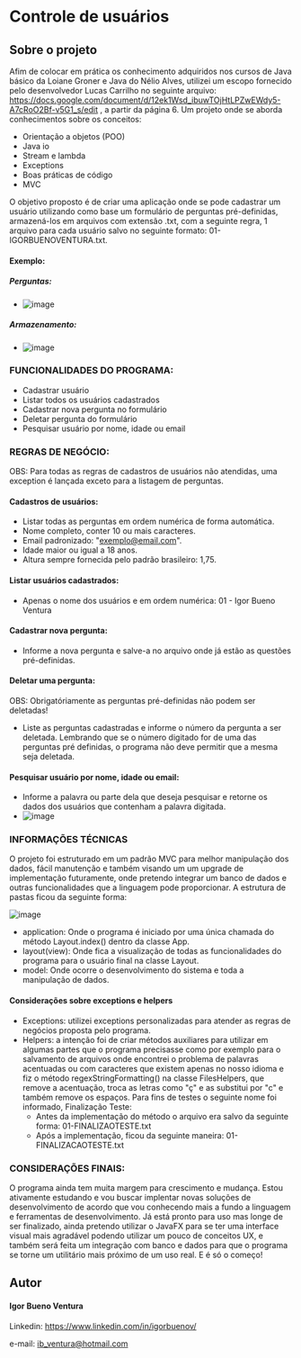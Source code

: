 # Controle de usuários

## Sobre o projeto

Afim de colocar em prática os conhecimento adquiridos nos cursos de Java básico da Loiane Groner e Java do Nélio Alves, utilizei um escopo fornecido pelo desenvolvedor Lucas Carrilho no seguinte arquivo: https://docs.google.com/document/d/12ek1Wsd_ibuwTOjHtLPZwEWdy5-A7cRoO2Bf-v5G1_s/edit
, a partir da página 6. Um projeto onde se aborda conhecimentos sobre os conceitos:
- Orientação a objetos (POO)
- Java io
- Stream e lambda
- Exceptions
- Boas práticas de código
- MVC

O objetivo proposto é de criar uma aplicação onde se pode cadastrar um usuário utilizando como base um formulário de perguntas pré-definidas, armazená-los em arquivos com extensão .txt, com a seguinte regra, 1 arquivo para cada usuário salvo no seguinte formato: 01-IGORBUENOVENTURA.txt. 
#### Exemplo:
##### Perguntas:
- ![image](https://github.com/igorbuenov/controle-usuarios/assets/98808773/85015614-4dad-4b8b-a5eb-13aea3509fb5)
##### Armazenamento:
- ![image](https://github.com/igorbuenov/controle-usuarios/assets/98808773/30fad396-a793-42df-9027-72981733e098)



### FUNCIONALIDADES DO PROGRAMA:

- Cadastrar usuário
- Listar todos os usuários cadastrados
- Cadastrar nova pergunta no formulário
- Deletar pergunta do formulário
- Pesquisar usuário por nome, idade ou email

### REGRAS DE NEGÓCIO:

OBS: Para todas as regras de cadastros de usuários não atendidas, uma exception é lançada exceto para a listagem de perguntas.

#### Cadastros de usuários:
  - Listar todas as perguntas em ordem numérica de forma automática. 
  - Nome completo, conter 10 ou mais caracteres.
  - Email padronizado: "exemplo@email.com".
  - Idade maior ou igual a 18 anos.
  - Altura sempre fornecida pelo padrão brasileiro: 1,75.

#### Listar usuários cadastrados:
  - Apenas o nome dos usuários e em ordem numérica: 01 - Igor Bueno Ventura

#### Cadastrar nova pergunta:
  - Informe a nova pergunta e salve-a no arquivo onde já estão as questões pré-definidas.

#### Deletar uma pergunta:

OBS: Obrigatóriamente as perguntas pré-definidas não podem ser deletadas!

  - Liste as perguntas cadastradas e informe o número da pergunta a ser deletada. Lembrando que se o número digitado for de uma das perguntas pré definidas, o programa não deve permitir que a mesma seja deletada.

#### Pesquisar usuário por nome, idade ou email:
  - Informe a palavra ou parte dela que deseja pesquisar e retorne os dados dos usuários que contenham a palavra digitada.
  - ![image](https://github.com/igorbuenov/controle-usuarios/assets/98808773/5b1ed8a1-247d-4e53-b35b-44c3b6349809)

### INFORMAÇÕES TÉCNICAS

O projeto foi estruturado em um padrão MVC para melhor manipulação dos dados, fácil manutenção e também visando um um upgrade de implementação futuramente, onde pretendo integrar um banco de dados e outras funcionalidades que a linguagem pode proporcionar.
A estrutura de pastas ficou da seguinte forma:

![image](https://github.com/igorbuenov/controle-usuarios/assets/98808773/86bd0f3d-7207-45d4-93ee-54229cfa814d)


- application: Onde o programa é iniciado por uma única chamada do método Layout.index() dentro da classe App.
- layout(view): Onde fica a visualização de todas as funcionalidades do programa para o usuário final na classe Layout.
- model: Onde ocorre o desenvolvimento do sistema e toda a manipulação de dados.

#### Considerações sobre exceptions e helpers
- Exceptions: utilizei exceptions personalizadas para atender as regras de negócios proposta pelo programa.
- Helpers: a intenção foi de criar métodos auxiliares para utilizar em algumas partes que o programa precisasse como por exemplo para o salvamento de arquivos onde encontrei o problema de palavras acentuadas ou com caracteres que existem apenas no nosso idioma e fiz o método regexStringFormatting() na classe FilesHelpers, que remove a acentuação, troca as letras como "ç" e as substitui por "c" e também remove os espaços. Para fins de testes o seguinte nome foi informado, Finalização Teste: 
  - Antes da implementação do método o arquivo era salvo da seguinte forma: 01-FINALIZAOTESTE.txt
  - Após a implementação, ficou da seguinte maneira: 01-FINALIZACAOTESTE.txt
 
### CONSIDERAÇÕES FINAIS:
O programa ainda tem muita margem para crescimento e mudança. Estou ativamente estudando e vou buscar implentar novas soluções de desenvolvimento de acordo que vou conhecendo mais a fundo a linguagem e ferramentas de desenvolvimento. Já está pronto para uso mas longe de ser finalizado,
ainda pretendo utilizar o JavaFX para se ter uma interface visual mais agradável podendo utilizar um pouco de conceitos UX, e também será feita um integração com banco e dados para que o programa se torne um utilitário mais próximo de um uso real. E é só o começo!

## Autor
#### Igor Bueno Ventura
Linkedin: https://www.linkedin.com/in/igorbuenov/

e-mail: ib_ventura@hotmail.com
